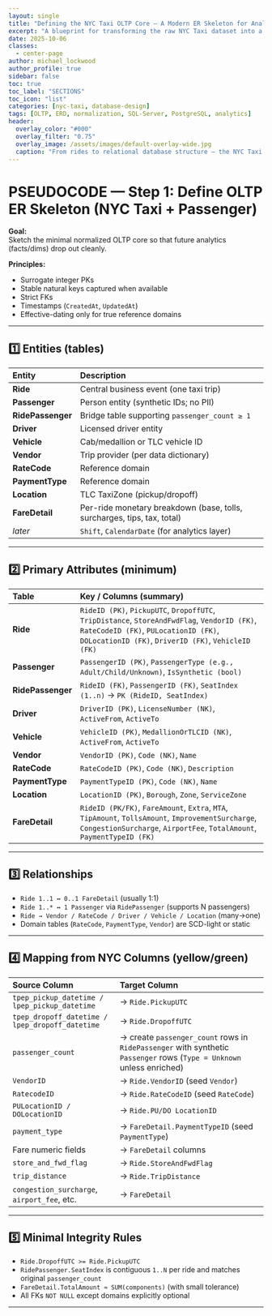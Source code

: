 ```yaml
---
layout: single
title: "Defining the NYC Taxi OLTP Core — A Modern ER Skeleton for Analytics-Ready Data _(Draft)_"
excerpt: "A blueprint for transforming the raw NYC Taxi dataset into a clean, normalized OLTP schema—built for integrity, extensibility, and analytical evolution. This is where transactional truth meets analytical clarity."
date: 2025-10-06
classes:
  - center-page
author: michael_lockwood
author_profile: true
sidebar: false
toc: true
toc_label: "SECTIONS"
toc_icon: "list"
categories: [nyc-taxi, database-design]
tags: [OLTP, ERD, normalization, SQL-Server, PostgreSQL, analytics]
header:
  overlay_color: "#000"
  overlay_filter: "0.75"
  overlay_image: /assets/images/default-overlay-wide.jpg 
  caption: "From rides to relational database structure — the NYC Taxi OLTP foundation."
---
```


# PSEUDOCODE — Step 1: Define OLTP ER Skeleton (NYC Taxi + Passenger)

**Goal:**  
Sketch the minimal normalized OLTP core so that future analytics (facts/dims) drop out cleanly.

**Principles:**  
- Surrogate integer PKs  
- Stable natural keys captured when available  
- Strict FKs  
- Timestamps (`CreatedAt`, `UpdatedAt`)  
- Effective-dating only for true reference domains  

---

## 1️⃣ Entities (tables)

| Entity | Description |
|:--|:--|
| **Ride** | Central business event (one taxi trip) |
| **Passenger** | Person entity (synthetic IDs; no PII) |
| **RidePassenger** | Bridge table supporting `passenger_count ≥ 1` |
| **Driver** | Licensed driver entity |
| **Vehicle** | Cab/medallion or TLC vehicle ID |
| **Vendor** | Trip provider (per data dictionary) |
| **RateCode** | Reference domain |
| **PaymentType** | Reference domain |
| **Location** | TLC TaxiZone (pickup/dropoff) |
| **FareDetail** | Per-ride monetary breakdown (base, tolls, surcharges, tips, tax, total) |
| *later* | `Shift`, `CalendarDate` (for analytics layer) |

---

## 2️⃣ Primary Attributes (minimum)

| Table | Key / Columns (summary) |
|:--|:--|
| **Ride** | `RideID (PK)`, `PickupUTC`, `DropoffUTC`, `TripDistance`, `StoreAndFwdFlag`, `VendorID (FK)`, `RateCodeID (FK)`, `PULocationID (FK)`, `DOLocationID (FK)`, `DriverID (FK)`, `VehicleID (FK)` |
| **Passenger** | `PassengerID (PK)`, `PassengerType (e.g., Adult/Child/Unknown)`, `IsSynthetic (bool)` |
| **RidePassenger** | `RideID (FK)`, `PassengerID (FK)`, `SeatIndex (1..n)` → `PK (RideID, SeatIndex)` |
| **Driver** | `DriverID (PK)`, `LicenseNumber (NK)`, `ActiveFrom`, `ActiveTo` |
| **Vehicle** | `VehicleID (PK)`, `MedallionOrTLCID (NK)`, `ActiveFrom`, `ActiveTo` |
| **Vendor** | `VendorID (PK)`, `Code (NK)`, `Name` |
| **RateCode** | `RateCodeID (PK)`, `Code (NK)`, `Description` |
| **PaymentType** | `PaymentTypeID (PK)`, `Code (NK)`, `Name` |
| **Location** | `LocationID (PK)`, `Borough`, `Zone`, `ServiceZone` |
| **FareDetail** | `RideID (PK/FK)`, `FareAmount`, `Extra`, `MTA`, `TipAmount`, `TollsAmount`, `ImprovementSurcharge`, `CongestionSurcharge`, `AirportFee`, `TotalAmount`, `PaymentTypeID (FK)` |

---

## 3️⃣ Relationships

- `Ride 1..1 ↔ 0..1 FareDetail` (usually 1:1)  
- `Ride 1..* ↔ 1 Passenger` via `RidePassenger` (supports N passengers)  
- `Ride → Vendor / RateCode / Driver / Vehicle / Location` (many→one)  
- Domain tables (`RateCode`, `PaymentType`, `Vendor`) are SCD-light or static  

---

## 4️⃣ Mapping from NYC Columns (yellow/green)

| Source Column | Target Column |
|:--|:--|
| `tpep_pickup_datetime / lpep_pickup_datetime` | → `Ride.PickupUTC` |
| `tpep_dropoff_datetime / lpep_dropoff_datetime` | → `Ride.DropoffUTC` |
| `passenger_count` | → create `passenger_count` rows in `RidePassenger` with synthetic `Passenger` rows (`Type = Unknown` unless enriched) |
| `VendorID` | → `Ride.VendorID` (seed `Vendor`) |
| `RatecodeID` | → `Ride.RateCodeID` (seed `RateCode`) |
| `PULocationID / DOLocationID` | → `Ride.PU/DO LocationID` |
| `payment_type` | → `FareDetail.PaymentTypeID` (seed `PaymentType`) |
| Fare numeric fields | → `FareDetail` columns |
| `store_and_fwd_flag` | → `Ride.StoreAndFwdFlag` |
| `trip_distance` | → `Ride.TripDistance` |
| `congestion_surcharge`, `airport_fee`, etc. | → `FareDetail` |

---

## 5️⃣ Minimal Integrity Rules

- `Ride.DropoffUTC >= Ride.PickupUTC`  
- `RidePassenger.SeatIndex` is contiguous `1..N` per ride and matches original `passenger_count`  
- `FareDetail.TotalAmount ≈ SUM(components)` (with small tolerance)  
- All FKs `NOT NULL` except domains explicitly optional  

---
